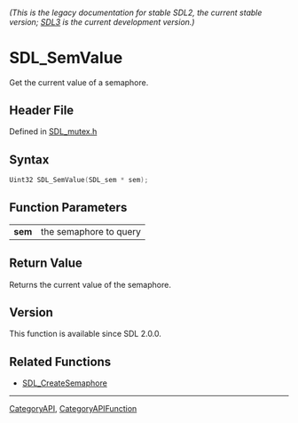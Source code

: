 ###### (This is the legacy documentation for stable SDL2, the current stable version; [SDL3](https://wiki.libsdl.org/SDL3/) is the current development version.)
# SDL_SemValue

Get the current value of a semaphore.

## Header File

Defined in [SDL_mutex.h](https://github.com/libsdl-org/SDL/blob/SDL2/include/SDL_mutex.h)

## Syntax

```c
Uint32 SDL_SemValue(SDL_sem * sem);

```

## Function Parameters

|             |                        |
| ----------- | ---------------------- |
| **sem**     | the semaphore to query |

## Return Value

Returns the current value of the semaphore.

## Version

This function is available since SDL 2.0.0.

## Related Functions

* [SDL_CreateSemaphore](SDL_CreateSemaphore)

----
[CategoryAPI](CategoryAPI), [CategoryAPIFunction](CategoryAPIFunction)


